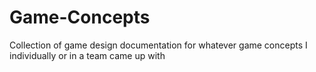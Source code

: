 # Game-Concepts
Collection of game design documentation for whatever game concepts I individually or in a team came up with
